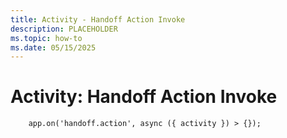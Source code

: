 ```yaml
---
title: Activity - Handoff Action Invoke
description: PLACEHOLDER
ms.topic: how-to
ms.date: 05/15/2025
---
```


# Activity: Handoff Action Invoke


```
    app.on('handoff.action', async ({ activity }) > {});
```
